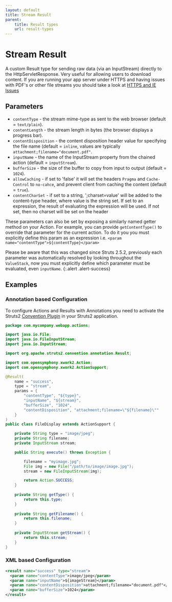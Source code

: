 ```yaml
---
layout: default
title: Stream Result
parent:
    title: Result types
    url: result-types
---
```


# Stream Result

A custom Result type for sending raw data (via an InputStream) directly to the HttpServletResponse. Very useful for 
allowing users to download content. If you are running your app server under HTTPS and having issues with PDF's or other 
file streams you should take a look at [HTTPS and IE Issues](https-and-ie-issues)

## Parameters

- `contentType` - the stream mime-type as sent to the web browser (default = `text/plain`).
- `contentLength` - the stream length in bytes (the browser displays a progress bar).
- `contentDisposition` - the content disposition header value for specifying the file name (default = `inline`, values 
  are typically `attachment;filename="document.pdf"`.
- `inputName` - the name of the InputStream property from the chained action (default = `inputStream`).
- `bufferSize` - the size of the buffer to copy from input to output (default = `1024`).
- `allowCaching` - if set to 'false' it will set the headers `Pragma` and `Cache-Control` to `no-cahce`, and prevent 
  client from caching the content (default = `true`).
- `contentCharSet` - if set to a string, ';charset=value' will be added to the content-type header, where value is the string 
  set. If set to an expression, the result of evaluating the expression will be used. If not set, then no charset will 
  be set on the header

These parameters can also be set by exposing a similarly named getter method on your Action. For example, you can provide 
`getContentType()` to override that parameter for the current action. To do it you you must explicitly define this param 
as an expression i.e. `<param name="contentType">${contentType}</param>`

Please be aware that this was changed since Struts 2.5.2, previously each parameter was automatically resolved by looking 
throughout the `ValueStack`, now you must explicitly define which parameter must be evaluated, even `inputName`.
{:.alert .alert-success}

## Examples

### Annotation based Configuration

To configure Actions and Results with Annotations you need to activate the Struts2 [Convention Plugin](../plugins/convention/) 
in your Struts2 application.

```java
package com.mycompany.webapp.actions;

import java.io.File;
import java.io.FileInputStream;
import java.io.InputStream;

import org.apache.struts2.convention.annotation.Result;

import com.opensymphony.xwork2.Action;
import com.opensymphony.xwork2.ActionSupport;

@Result(
	name = "success", 
	type = "stream", 
	params = { 
		"contentType", "${type}", 
		"inputName", "${stream}", 
		"bufferSize", "1024", 
		"contentDisposition", "attachment;filename=\"${filename}\"" 
	}
)
public class FileDisplay extends ActionSupport {

	private String type = "image/jpeg";
	private String filename;
	private InputStream stream;

	public String execute() throws Exception {

		filename = "myimage.jpg";
		File img = new File("/path/to/image/image.jpg");
		stream = new FileInputStream(img);

		return Action.SUCCESS;
	}
	
	private String getType() {
		return this.type;
	}
	
	private String getFilename() {
		return this.filename;
	}
	
	private InputStream getStream() {
		return this.stream;
	}
}
```

### XML based Configuration

```xml
<result name="success" type="stream">
  <param name="contentType">image/jpeg</param>
  <param name="inputName">${imageStream}</param>
  <param name="contentDisposition">attachment;filename="document.pdf"</param>
  <param name="bufferSize">1024</param>
</result>
```
